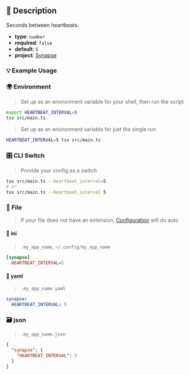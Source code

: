 ## 📜 Description

Seconds between heartbeats.

- **type**: `number`
- **required**: `false`
- **default**: `5`
- **project**: [Synapse](/synapse)

### 💡 Example Usage

### 🌍 Environment

> Set up as an environment variable for your shell, then run the script
```bash
export HEARTBEAT_INTERVAL=5
tsx src/main.ts
```
> Set up as an environment variable for just the single run

```bash
HEARTBEAT_INTERVAL=5 tsx src/main.ts
```
### 🎛️ CLI Switch

> Provide your config as a switch
```bash
tsx src/main.ts --heartbeat_interval=5
# or
tsx src/main.ts --heartbeat_interval 5
```
### 📁 File
>  If your file does not have an extension, [Configuration](/core/configuration) will do auto
#### 📘 ini

> `.my_app_name`, `~/.config/my_app_name`

```ini
[synapse]
  HEARTBEAT_INTERVAL=5
```
#### 📄 yaml

> `.my_app_name.yaml`

```yaml
synapse:
  HEARTBEAT_INTERVAL: 5
```
### 🗃️ json

> `.my_app_name.json`

```json
{
  "synapse": {
    "HEARTBEAT_INTERVAL": 5
  }
}
```
